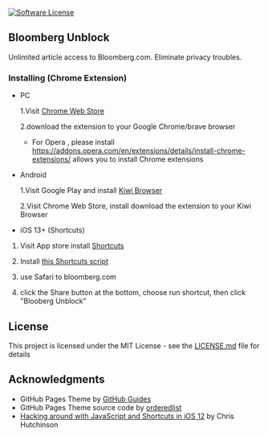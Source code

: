[![Software License](https://img.shields.io/badge/license-MIT-brightgreen.svg)](LICENSE)

## Bloomberg Unblock

Unlimited article access to Bloomberg.com. Eliminate privacy troubles.

### Installing (Chrome Extension)

- PC

  1.Visit [Chrome Web Store](https://chrome.google.com/webstore/detail/bloomberg-unblock/mbgcckpnfobpglflekdmmgikkooikmkm)

  2.download the extension to your Google Chrome/brave browser
  
  * For Opera , please install https://addons.opera.com/en/extensions/details/install-chrome-extensions/ allows you to  install Chrome extensions

- Android

  1.Visit Google Play and install [Kiwi Browser](https://play.google.com/store/apps/details?id=com.kiwibrowser.browser)

  2.Visit Chrome Web Store, install download the extension to your Kiwi Browser

- iOS 13+ (Shortcuts)

1. Visit App store install [Shortcuts](https://apps.apple.com/hk/app/shortcuts/id915249334)

2. Install [this Shortcuts script](https://www.icloud.com/shortcuts/e7835c093b8c4661b8392579d8e5dac1)

3. use Safari to bloomberg.com

4. click the Share button at the bottom, choose run shortcut, then click "Blooberg Unblock"

## License

This project is licensed under the MIT License - see the [LICENSE.md](https://github.com/samchu11/bloomberg-unblock/blob/master/LICENSE) file for details

## Acknowledgments

- GitHub Pages Theme by [GitHub Guides](https://guides.github.com/features/pages/)
- GitHub Pages Theme source code by [orderedlist](https://github.com/orderedlist/minimal)
- [Hacking around with JavaScript and Shortcuts in iOS 12](https://medium.com/@chrishutchinson/hacking-around-with-javascript-and-shortcuts-in-ios-12-95f8d7190777) by Chris Hutchinson
